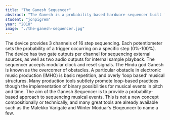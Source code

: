 ```yaml
---
title: "The Ganesh Sequencer"
abstract: "The Ganesh is a probability based hardware sequencer built for the eurorack modular format. "
student: "jonpigrem"
year: "2018"
image: "./the-ganesh-sequencer.jpg"
---
```

The device provides 3 channels of 16 step sequencing. Each potentiometer sets the probability of a trigger occurring on a specific step (0%-100%). The device has two gate outputs per channel for sequencing external sources, as well as two audio outputs for internal sample playback. The sequencer accepts modular clock and reset signals.
The Hindu god Ganesh is known as the overcomer of obstacles. A particular obstacle in electronic music production (IMHO) is basic repetition, and overly ‘loop based’ musical structures. Many production tools subtlety promote loop-based practices though the implementation of binary possibilities for musical events in pitch and time.
The aim of the Ganesh Sequencer is to provide a probability-based approach to sequencing musical events. This is not a new concept compositionally or technically, and many great tools are already available such as the Malekko Varigate and Winter Moduar’s Eloqeuncer to name a few.